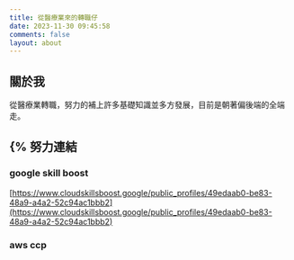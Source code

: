 ```yaml
---
title: 從醫療業來的轉職仔
date: 2023-11-30 09:45:58
comments: false
layout: about
---
```

## 關於我
從醫療業轉職，努力的補上許多基礎知識並多方發展，目前是朝著偏後端的全端走。

## {% 努力連結
### google skill boost

[https://www.cloudskillsboost.google/public_profiles/49edaab0-be83-48a9-a4a2-52c94ac1bbb2](https://www.cloudskillsboost.google/public_profiles/49edaab0-be83-48a9-a4a2-52c94ac1bbb2)

### aws ccp
<div data-iframe-width="150" data-iframe-height="270" data-share-badge-id="13257ca1-ca40-4080-9bac-a34c1c0083d8" data-share-badge-host="https://www.credly.com"></div><script type="text/javascript" async src="//cdn.credly.com/assets/utilities/embed.js"></script>